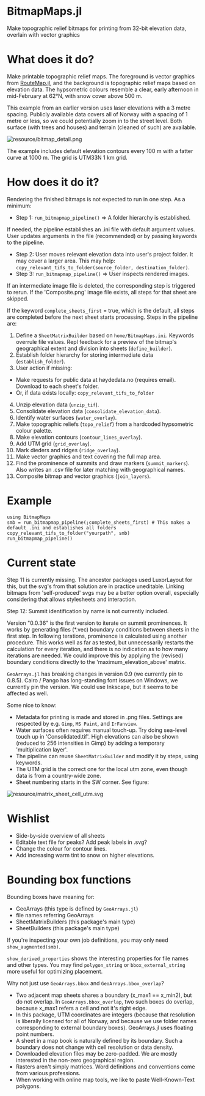 # BitmapMaps.jl
Make topographic relief bitmaps for printing from 32-bit elevation data, overlain with vector graphics


# What does it do?

Make printable topographic relief maps. The foreground is vector graphics from [RouteMap.jl](https://github.com/hustf/RouteMap.jl),
and the background is topographic relief maps based on elevation data. The hypsometric colours resemble a clear, early afternoon in 
mid-February at 62°N, with snow cover above 500 m.

This example from an earlier version uses laser elevations with a 3 metre spacing. Publicly available data covers all of Norway with a spacing of 1 metre or less,
so we could potentially zoom in to the street level. Both surface (with trees and houses) and terrain (cleaned of such) are available.

<img src="resource/bitmap_detail.png" alt = "resource/bitmap_detail.png" style="display: inline-block; margin: 0 auto; max-width: 640px">

The example includes default elevation contours every 100 m with a fatter curve at 1000 m. The grid is UTM33N 1 km grid.

# How does it do it?

Rendering the finished bitmaps is not expected to run in one step. As a minimum:
- Step 1: `run_bitmapmap_pipeline()` => A folder hierarchy is established.

If needed, the pipeline establishes an .ini file with default argument values. User updates arguments in the file (recommended) or by passing keywords to the pipeline.

- Step 2: User moves relevant elevation data into user's project folder. It may cover a larger area. This may help: `copy_relevant_tifs_to_folder(source_folder, destination_folder)`.
- Step 3: `run_bitmapmap_pipeline()` => User inspects rendered images.

If an intermediate image file is deleted, the corresponding step is triggered to rerun.
If the 'Composite.png' image file exists, all steps for that sheet are skipped.

If the keyword `complete_sheets_first` = true, which is the default, all steps are completed before the next sheet starts processing. Steps in the pipeline are:

1) Define a `SheetMatrixBuilder` based on `home/BitmapMaps.ini`. Keywords overrule file values. Repl feedback for a preview of the bitmap's geographical extent and division into sheets (`define_builder`).
2) Establish folder hierarchy for storing intermediate data (`establish_folder`).
3) User action if missing: 
  - Make requests for public data at høydedata.no (requires email). Download to each sheet's folder.
  - Or, if data exists locally: `copy_relevant_tifs_to_folder`
4) Unzip elevation data (`unzip_tif`).
5) Consolidate elevation data (`consolidate_elevation_data`).
6) Identify water surfaces (`water_overlay`).
7) Make topographic reliefs (`topo_relief`) from a hardcoded hypsometric colour palette.
8) Make elevation contours (`contour_lines_overlay`).
9) Add UTM grid (`grid_overlay`).
10) Mark dieders and ridges (`ridge_overlay`).
11) Make vector graphics and text covering the full map area. 
12) Find the prominence of summits and draw markers (`summit_markers`). Also writes an .csv file for later matching with geographical names.
13) Composite bitmap and vector graphics (`join_layers`).
 
# Example
```
using BitmapMaps
smb = run_bitmapmap_pipeline(;complete_sheets_first) # This makes a default .ini and establishes all folders
copy_relevant_tifs_to_folder("yourpath", smb)
run_bitmapmap_pipeline()
```
# Current state

Step 11 is currently missing. The ancestor packages used LuxorLayout for this, but the svg's from that solution are in practice uneditable. Linking bitmaps from 'self-produced' svgs may be a better option overall, especially considering that allows stylesheets and interaction.

Step 12: Summit identification by name is not currently included. 

Version "0.0.36" is the first version to iterate on summit prominences. It works by generating files (*.vec) boundary conditions between sheets in the first step. In following terations, prominence is calculated using another procedure. This works well as far as tested, but unnecessarily restarts the calculation for every iteration, and there is no indication as to how many iterations are needed. We could improve this by applying the (revised) boundary conditions directly to the 'maximum_elevation_above' matrix.

`GeoArrays.jl` has breaking changes in  version 0.9 (we currently pin to 0.8.5). Cairo / Pango has long-standing font issues on Windows, we currently pin the version. We could use Inkscape, but it seems to be affected as well.

Some nice to know:

- Metadata for printing is made and stored in .png files. Settings are respected by e.g. `Gimp`, `MS Paint`, and `IrFanview`.
- Water surfaces often requires manual touch-up. Try doing sea-level touch up in 'Consolidated.tif'. High elevations can also be 
  shown (reduced to 256 intensities in Gimp) by adding a temporary 'multiplication layer'.
- The pipeline can reuse `SheetMatrixBuilder` and modify it by steps, using keywords.
- The UTM grid is the correct one for the local utm zone, even though data is from a country-wide zone.
- Sheet numbering starts in the SW corner. See figure:

<img src="resource/matrix_sheet_cell_utm.svg" alt = "resource/matrix_sheet_cell_utm.svg" style="display: inline-block; margin: 0 auto; max-width: 640px">


# Wishlist

- Side-by-side overview of all sheets
- Editable text file for peaks? Add peak labels in .svg?
- Change the colour for contour lines.
- Add increasing warm tint to snow on higher elevations.

# Bounding box functions

Bounding boxes have meaning for:
   - GeoArrays (this type is defined by `GeoArrays.jl`)
   - file names referring GeoArrays
   - SheetMatrixBuilders (this package's main type)
   - SheetBuilders (this package's main type)

If you're inspecting your own job definitions, you may only need `show_augmented(smb)`.

`show_derived_properties` shows the interesting properties for file names and other types.
You may find `polygon_string` or `bbox_external_string` more useful for optimizing placement.

Why not just use `GeoArrays.bbox` and `GeoArrays.bbox_overlap`?
   - Two adjacent map sheets shares a boundary (x_max1 == x_min2), but do not overlap. In `GeoArrays.bbox_overlap`, two such boxes do overlap, because x_max1 refers a cell and not it's right edge.
   - In this package, UTM coordinates are integers (because that resolution is liberally licensed for all of Norway, and because we use folder names corresponding to external boundary boxes). GeoArrays.jl uses floating point numbers.
   - A sheet in a map book is naturally defined by its boundary. Such a boundary does not change with cell resolution or data density.
   - Downloaded elevation files may be zero-padded. We are mostly interested in the non-zero geographical region.
   - Rasters aren't simply matrices. Word definitions and conventions come from various professions.
   - When working with online map tools, we like to paste Well-Known-Text polygons.
